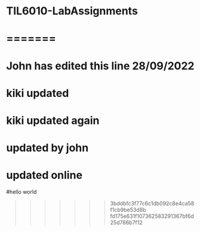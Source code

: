 # TIL6010-LabAssignments


=======
=======
# John has edited this line 28/09/2022
# kiki updated
# kiki updated again 

# updated by john
# updated online


#hello world
>>>>>>> 3bddbfc3f77c6c1db092c8e4ca58f1cb9be53d8b
>>>>>>> fd175e631f107362583291367bf6d25d786b7f12
